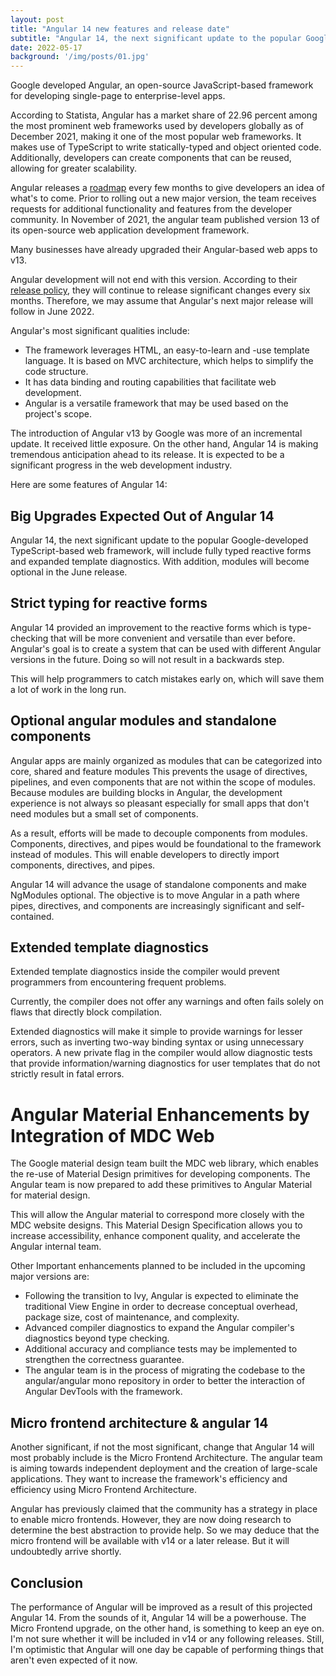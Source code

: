 ```yaml
---
layout: post
title: "Angular 14 new features and release date"
subtitle: "Angular 14, the next significant update to the popular Google-developed TypeScript-based web framework, will include fully typed reactive forms and expanded template diagnostics. With addition, modules will become optional in the June release."
date: 2022-05-17
background: '/img/posts/01.jpg'
---
```



Google developed Angular, an open-source JavaScript-based framework for developing single-page to enterprise-level apps.

According to Statista, Angular has a market share of 22.96 percent among the most prominent web frameworks used by developers globally as of December 2021, making it one of the most popular web frameworks. It makes use of TypeScript to write statically-typed and object oriented code. Additionally,  developers can create components that can be reused, allowing for greater scalability.

Angular releases a [roadmap](https://angular.io/guide/roadmap) every few months to give developers an idea of what's to come. Prior to rolling out a new major version, the team receives requests for additional functionality and features from the developer community. In November of 2021, the angular team published version 13 of its open-source web application development framework.

Many businesses have already upgraded their Angular-based web apps to v13.

Angular development will not end with this version. According to their [release policy](https://angular.io/guide/releases), they will continue to release significant changes every six months. Therefore, we may assume that Angular's next major release will follow in June 2022.

Angular's most significant qualities include:

- The framework leverages HTML, an easy-to-learn and -use template language.
It is based on MVC architecture, which helps to simplify the code structure.
- It has data binding and routing capabilities that facilitate web development.
- Angular is a versatile framework that may be used based on the project's scope.


The introduction of Angular v13 by Google was more of an incremental update. It received little exposure. On the other hand, Angular 14 is making tremendous anticipation ahead to its release. It is expected to be a significant progress in the web development industry.

Here are some features of Angular 14:

## Big Upgrades Expected Out of Angular 14

Angular 14, the next significant update to the popular Google-developed TypeScript-based web framework, will include fully typed reactive forms and expanded template diagnostics. With addition, modules will become optional in the June release.


## Strict  typing for reactive forms

Angular 14 provided an improvement to the reactive forms which is type-checking that will be more convenient and versatile than ever before. Angular's goal is to create a system that can be used with different Angular versions in the future. Doing so will not result in a backwards step.

This will help programmers to catch mistakes early on, which will save them a lot of work in the long run.

## Optional angular modules and standalone components

Angular apps are mainly organized as modules that can be categorized into core, shared and feature modules 
This prevents the usage of directives, pipelines, and even components that are not within the scope of modules. Because modules are building blocks in Angular, the development experience is not always so pleasant especially for small apps that don't need modules but a small set of components.

As a result, efforts will be made to decouple components from modules. Components, directives, and pipes would be foundational to the framework instead of modules. This will enable developers to directly import components, directives, and pipes.

Angular 14 will advance the usage of standalone components and make NgModules optional. The objective is to move Angular in a path where pipes, directives, and components are increasingly significant and self-contained.

## Extended template diagnostics

Extended template diagnostics inside the compiler would prevent programmers from encountering frequent problems. 

Currently, the compiler does not offer any warnings and often fails solely on flaws that directly block compilation. 

Extended diagnostics will make it simple to provide warnings for lesser errors, such as inverting two-way binding syntax or using unnecessary operators. A new private flag in the compiler would allow diagnostic tests that provide information/warning diagnostics for user templates that do not strictly result in fatal errors.

# Angular Material Enhancements by Integration of MDC Web


The Google material design team built the MDC web library, which enables the re-use of Material Design primitives for developing components. The Angular team is now prepared to add these primitives to Angular Material for material design.

This will allow the Angular material to correspond more closely with the MDC website designs. This Material Design Specification allows you to increase accessibility, enhance component quality, and accelerate the Angular internal team.

Other Important enhancements planned to be included in the upcoming major versions are:

- Following the transition to Ivy, Angular is expected to eliminate the traditional View Engine in order to decrease conceptual overhead, package size, cost of maintenance, and complexity.
- Advanced compiler diagnostics to expand the Angular compiler's diagnostics beyond type checking.
- Additional accuracy and compliance tests may be implemented to strengthen the correctness guarantee.
- The angular team is in the process of migrating the codebase to the angular/angular mono repository in order to better the interaction of Angular DevTools with the framework.

## Micro frontend architecture & angular 14

Another significant, if not the most significant, change that Angular 14 will most probably include is the Micro Frontend Architecture. The angular team is aiming towards  independent deployment and the creation of large-scale applications. They want to increase the framework's efficiency and efficiency using Micro Frontend Architecture.

Angular has previously claimed that the community has a strategy in place to enable micro frontends. However, they are now doing research to determine the best abstraction to provide help. So we may deduce that the micro frontend will be available with v14 or a later release. But it will undoubtedly arrive shortly.

## Conclusion

The performance of Angular will be improved as a result of this projected Angular 14. From the sounds of it, Angular 14 will be a powerhouse. The Micro Frontend upgrade, on the other hand, is something to keep an eye on. I'm not sure whether it will be included in v14 or any following releases. Still, I'm optimistic that Angular will one day be capable of performing things that aren't even expected of it now.
